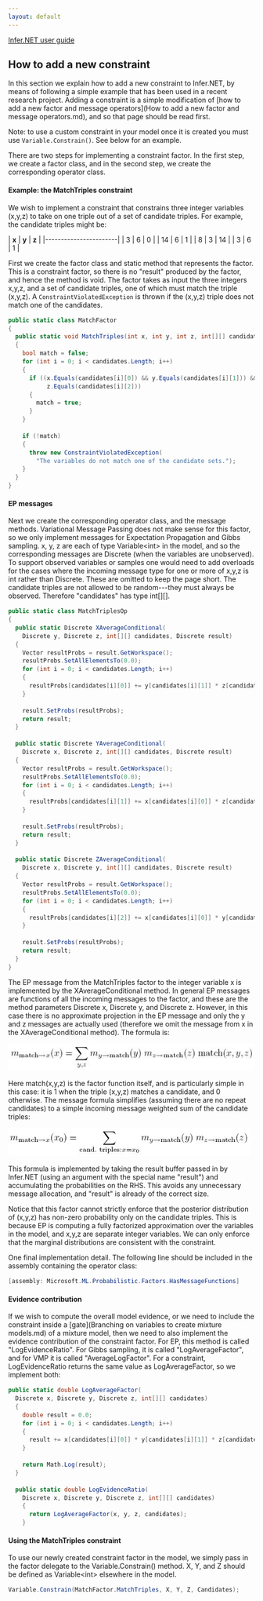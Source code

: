 ```yaml
---
layout: default
---
```

[Infer.NET user guide](index.md)

## How to add a new constraint

In this section we explain how to add a new constraint to Infer.NET, by means of following a simple example that has been used in a recent research project. Adding a constraint is a simple modification of [how to add a new factor and message operators](How to add a new factor and message operators.md), and so that page should be read first.

Note: to use a custom constraint in your model once it is created you must use `Variable.Constrain()`. See below for an example.

There are two steps for implementing a constraint factor. In the first step, we create a factor class, and in the second step, we create the corresponding operator class.

#### Example: the MatchTriples constraint

We wish to implement a constraint that constrains three integer variables (x,y,z) to take on one triple out of a set of candidate triples. For example, the candidate triples might be:

| **x** | **y** | **z** |
|-----------------------|
|   3   |   6   |   0   |
|   14  |   6   |   1   |
|   8   |   3   |   14  |
|   3   |   6   |   1   |

First we create the factor class and static method that represents the factor. This is a constraint factor, so there is no "result" produced by the factor, and hence the method is void. The factor takes as input the three integers x,y,z, and a set of candidate triples, one of which must match the triple (x,y,z). A `ConstraintViolatedException` is thrown if the (x,y,z) triple does not match one of the candidates.

```csharp
public static class MatchFactor  
{  
  public static void MatchTriples(int x, int y, int z, int[][] candidates)  
  {  
    bool match = false;  
    for (int i = 0; i < candidates.Length; i++)  
    {  
      if ((x.Equals(candidates[i][0]) && y.Equals(candidates[i][1])) &&  
           z.Equals(candidates[i][2]))  
      {  
        match = true;  
      }  
    }  

    if (!match)  
    {  
      throw new ConstraintViolatedException(  
        "The variables do not match one of the candidate sets.");  
    }  
  }  
}
```

#### EP messages

Next we create the corresponding operator class, and the message methods. Variational Message Passing does not make sense for this factor, so we only implement messages for Expectation Propagation and Gibbs sampling. x, y, z are each of type Variable<int\> in the model, and so the corresponding messages are Discrete (when the variables are unobserved). To support observed variables or samples one would need to add overloads for the cases where the incoming message type for one or more of x,y,z is int rather than Discrete. These are omitted to keep the page short. The candidate triples are not allowed to be random---they must always be observed. Therefore "candidates" has type int\[\]\[\].

```csharp
public static class MatchTriplesOp  
{  
  public static Discrete XAverageConditional(  
    Discrete y, Discrete z, int[][] candidates, Discrete result)  
  {  
    Vector resultProbs = result.GetWorkspace();  
    resultProbs.SetAllElementsTo(0.0);  
    for (int i = 0; i < candidates.Length; i++)  
    {  
      resultProbs[candidates[i][0]] += y[candidates[i][1]] * z[candidates[i][2]];  
    }  

    result.SetProbs(resultProbs);  
    return result;  
  }  

  public static Discrete YAverageConditional(  
    Discrete x, Discrete z, int[][] candidates, Discrete result)  
  {  
    Vector resultProbs = result.GetWorkspace();  
    resultProbs.SetAllElementsTo(0.0);  
    for (int i = 0; i < candidates.Length; i++)  
    {  
      resultProbs[candidates[i][1]] += x[candidates[i][0]] * z[candidates[i][2]];  
    }  

    result.SetProbs(resultProbs);  
    return result;  
  }  

  public static Discrete ZAverageConditional(  
    Discrete x, Discrete y, int[][] candidates, Discrete result)  
  {  
    Vector resultProbs = result.GetWorkspace();  
    resultProbs.SetAllElementsTo(0.0);  
    for (int i = 0; i < candidates.Length; i++)  
    {  
      resultProbs[candidates[i][2]] += x[candidates[i][0]] * y[candidates[i][1]];  
    }  

    result.SetProbs(resultProbs);  
    return result;  
  }  
}
```

The EP message from the MatchTriples factor to the integer variable x is implemented by the XAverageConditional method. In general EP messages are functions of all the incoming messages to the factor, and these are the method parameters Discrete x, Discrete y, and Discrete z. However, in this case there is no approximate projection in the EP message and only the y and z messages are actually used (therefore we omit the message from x in the XAverageConditional method). The formula is:

![MatchTriples constraint EP message](Match_EP.jpg)

Here match(x,y,z) is the factor function itself, and is particularly simple in this case: it is 1 when the triple (x,y,z) matches a candidate, and 0 otherwise. The message formula simplifies (assuming there are no repeat candidates) to a simple incoming message weighted sum of the candidate triples:

![MatchTriples constraint EP message, simplified](Match_EP2.jpg)

This formula is implemented by taking the result buffer passed in by Infer.NET (using an argument with the special name "result") and accumulating the probabilities on the RHS. This avoids any unnecessary message allocation, and "result" is already of the correct size.

Notice that this factor cannot strictly enforce that the posterior distribution of (x,y,z) has non-zero probability only on the candidate triples. This is because EP is computing a fully factorized approximation over the variables in the model, and x,y,z are separate integer variables. We can only enforce that the marginal distributions are consistent with the constraint. 

One final implementation detail. The following line should be included in the assembly containing the operator class:

```csharp
[assembly: Microsoft.ML.Probabilistic.Factors.HasMessageFunctions]
```

#### Evidence contribution

If we wish to compute the overall model evidence, or we need to include the constraint inside a [gate](Branching on variables to create mixture models.md) of a mixture model, then we need to also implement the evidence contribution of the constraint factor. For EP, this method is called "LogEvidenceRatio". For Gibbs sampling, it is called "LogAverageFactor", and for VMP it is called "AverageLogFactor". For a constraint, LogEvidenceRatio returns the same value as LogAverageFactor, so we implement both:

```csharp
public static double LogAverageFactor(  
  Discrete x, Discrete y, Discrete z, int[][] candidates)  
  {  
    double result = 0.0;  
    for (int i = 0; i < candidates.Length; i++)  
    {  
      result += x[candidates[i][0]] * y[candidates[i][1]] * z[candidates[i][2]];  
    }  

    return Math.Log(result);  
  }  

  public static double LogEvidenceRatio(  
    Discrete x, Discrete y, Discrete z, int[][] candidates)  
    {  
      return LogAverageFactor(x, y, z, candidates);  
    }
```

#### Using the MatchTriples constraint

To use our newly created constraint factor in the model, we simply pass in the factor delegate to the Variable.Constrain() method. X, Y, and Z should be defined as Variable<int\> elsewhere in the model.

```csharp
Variable.Constrain(MatchFactor.MatchTriples, X, Y, Z, Candidates);
```
